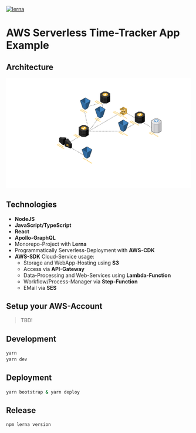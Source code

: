 [![lerna](https://img.shields.io/badge/maintained%20with-lerna-cc00ff.svg)](https://lernajs.io/)

# AWS Serverless Time-Tracker App Example

## Architecture

![Architecture](./architecture.png)

## Technologies

* **NodeJS**
* **JavaScript/TypeScript**
* **React**
* **Apollo-GraphQL**
* Monorepo-Project with **Lerna**
* Programmatically Serverless-Deployment with **AWS-CDK**
* **AWS-SDK** Cloud-Service usage:
  * Storage and WebApp-Hosting using **S3**
  * Access via **API-Gateway**
  * Data-Processing and Web-Services using **Lambda-Function**
  * Workflow/Process-Manager via **Step-Function**
  * EMail via **SES**

## Setup your AWS-Account

> TBD!

## Development

```bash
yarn
yarn dev
```

## Deployment

```bash
yarn bootstrap & yarn deploy
```

## Release

```bash
npm lerna version
```